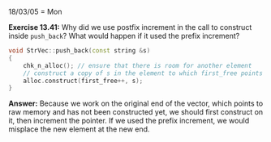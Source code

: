 18/03/05 = Mon

**Exercise 13.41:** Why did we use postfix increment in the call to construct inside `push_back`? What would happen if it used the prefix increment?

```c++
void StrVec::push_back(const string &s)
{
    chk_n_alloc(); // ensure that there is room for another element
    // construct a copy of s in the element to which first_free points
    alloc.construct(first_free++, s);
}
```

**Answer:** Because we work on the original end of the vector, which points to raw memory and has not been constructed yet, we should first construct on it, then increment the pointer. If we used the prefix increment, we would misplace the new element at the new end.